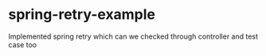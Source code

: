 # spring-retry-example
Implemented spring retry which can we checked through controller and test case too
